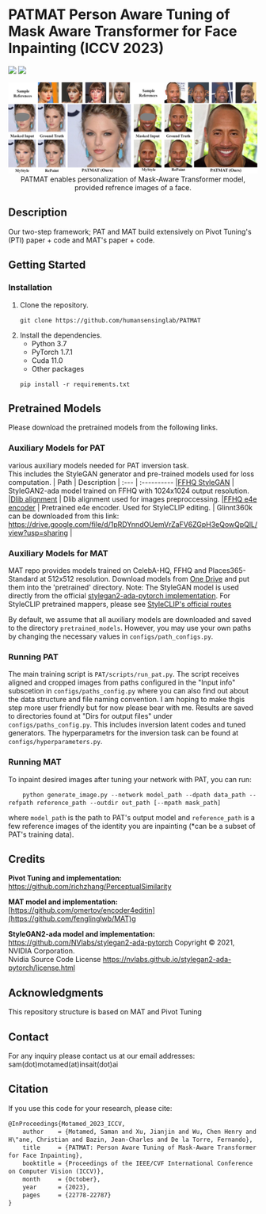 # PATMAT Person Aware Tuning of Mask Aware Transformer for Face Inpainting    (ICCV 2023)

<!-- > Generative models such as StyleGAN2 and Stable Diffusion have achieved state-of-the-art performance in computer vision tasks such as image synthesis, inpainting, and de-noising. However, 
current generative models for face inpainting often fail to preserve fine facial details and the identity of the person, despite creating aesthetically convincing image structures and textures.
In this work, we propose Person Aware Tuning (PAT) of Mask-Aware Transformer (MAT) for face inpainting, which addresses this issue. Our proposed method, PATMAT, effectively preserves identity by
incorporating reference images of a subject and fine-tuning a MAT architecture trained on faces. By using ~40 reference images, PATMAT creates anchor points in MAT's style module, and tunes the model
using the fixed anchors to adapt the model to a new face identity. Moreover, PATMAT's use of multiple images per anchor during training allows the model to use fewer reference images than competing methods.
We demonstrate that PATMAT outperforms state-of-the-art models in terms of image quality, the preservation of person-specific details, and the identity of the subject. Our results suggest that PATMAT can be a promising approach for improving the quality of personalized face inpainting. -->

<a href="https://arxiv.org/abs/2304.06107"><img src="https://img.shields.io/badge/arXiv-2008.00951-b31b1b.svg"></a>
<a href="https://opensource.org/licenses/MIT"><img src="https://img.shields.io/badge/License-MIT-yellow.svg"></a>  

<p align="center">
<img src="docs/patmat-teaser.jpg"/>  
<br>
PATMAT enables personalization of Mask-Aware Transformer model, provided refrence images of a face.
</br>
</p>

## Description   
Our two-step framework; PAT and MAT build extensively on Pivot Tuning's (PTI) paper + code and MAT's paper + code. 
## Getting Started

### Installation
1. Clone the repository.
    ```shell
    git clone https://github.com/humansensinglab/PATMAT
    ```
2. Install the dependencies.
    - Python 3.7
    - PyTorch 1.7.1
    - Cuda 11.0
    - Other packages
    ```shell
    pip install -r requirements.txt
    ```

## Pretrained Models
Please download the pretrained models from the following links.

### Auxiliary Models for PAT
various auxiliary models needed for PAT inversion task.  
This includes the StyleGAN generator and pre-trained models used for loss computation.
| Path | Description
| :--- | :----------
|[FFHQ StyleGAN](https://nvlabs-fi-cdn.nvidia.com/stylegan2-ada-pytorch/pretrained/ffhq.pkl) | StyleGAN2-ada model trained on FFHQ with 1024x1024 output resolution.
|[Dlib alignment](https://drive.google.com/file/d/1HKmjg6iXsWr4aFPuU0gBXPGR83wqMzq7/view?usp=sharing) | Dlib alignment used for images preproccessing.
|[FFHQ e4e encoder](https://drive.google.com/file/d/1ALC5CLA89Ouw40TwvxcwebhzWXM5YSCm/view?usp=sharing) | Pretrained e4e encoder. Used for StyleCLIP editing.
| Glinnt360k can be downloaded from this link: https://drive.google.com/file/d/1pRDYnndOUemVrZaFV6ZGpH3eQowQpQlL/view?usp=sharing |
### Auxiliary Models for MAT
MAT repo provides models trained on CelebA-HQ, FFHQ and Places365-Standard at 512x512 resolution. Download models from [One Drive](https://mycuhk-my.sharepoint.com/:f:/g/personal/1155137927_link_cuhk_edu_hk/EuY30ziF-G5BvwziuHNFzDkBVC6KBPRg69kCeHIu-BXORA?e=7OwJyE) and put them into the 'pretrained' directory. 
Note: The StyleGAN model is used directly from the official [stylegan2-ada-pytorch implementation](https://github.com/NVlabs/stylegan2-ada-pytorch).
For StyleCLIP pretrained mappers, please see [StyleCLIP's official routes](https://github.com/orpatashnik/StyleCLIP/blob/main/utils.py)


By default, we assume that all auxiliary models are downloaded and saved to the directory `pretrained_models`. 
However, you may use your own paths by changing the necessary values in `configs/path_configs.py`. 


### Running PAT
The main training script is `PAT/scripts/run_pat.py`. The script receives aligned and cropped images from paths configured in the "Input info" subscetion in
 `configs/paths_config.py` where you can also find out about the data structure and file naming convention. I am hoping to make thgis step more user friendly but for now please bear with me.
Results are saved to directories found at "Dirs for output files" under `configs/paths_config.py`. This includes inversion latent codes and tuned generators. 
The hyperparametrs for the inversion task can be found at  `configs/hyperparameters.py`.


### Running MAT
To inpaint desired images after tuning your network with PAT, you can run:
```shell
    python generate_image.py --network model_path --dpath data_path --refpath reference_path --outdir out_path [--mpath mask_path]
```
where ```model_path``` is the path to PAT's output model and ```reference_path``` is a few reference images of the identity you are inpainting (*can be a subset of PAT's training data).

## Credits

**Pivot Tuning and implementation:**  
[https://github.com/richzhang/PerceptualSimilarity ](https://github.com/danielroich/PTI) 

**MAT model and implementation:**   
[https://github.com/omertov/encoder4editin](https://github.com/fenglinglwb/MAT)g

**StyleGAN2-ada model and implementation:**  
https://github.com/NVlabs/stylegan2-ada-pytorch
Copyright © 2021, NVIDIA Corporation.  
Nvidia Source Code License https://nvlabs.github.io/stylegan2-ada-pytorch/license.html

## Acknowledgments
This repository structure is based on MAT and Pivot Tuning

## Contact
For any inquiry please contact us at our email addresses: sam(dot)motamed(at)insait(dot)ai


## Citation
If you use this code for your research, please cite:
```
@InProceedings{Motamed_2023_ICCV,
    author    = {Motamed, Saman and Xu, Jianjin and Wu, Chen Henry and H\"ane, Christian and Bazin, Jean-Charles and De la Torre, Fernando},
    title     = {PATMAT: Person Aware Tuning of Mask-Aware Transformer for Face Inpainting},
    booktitle = {Proceedings of the IEEE/CVF International Conference on Computer Vision (ICCV)},
    month     = {October},
    year      = {2023},
    pages     = {22778-22787}
}
```

